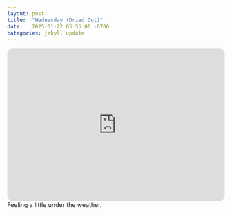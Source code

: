 ```yaml
---
layout: post
title:  "Wednesday (Dried Out)"
date:   2025-01-22 05:55:00 -0700
categories: jekyll update
---
```

<iframe style="border-radius:12px" src="https://open.spotify.com/embed/playlist/7JyJrnSypx5hzuc84tavDl?utm_source=generator" width="100%" height="352" frameBorder="0" allowfullscreen="" allow="autoplay; clipboard-write; encrypted-media; fullscreen; picture-in-picture" loading="lazy"></iframe>
Feeling a little under the weather.
